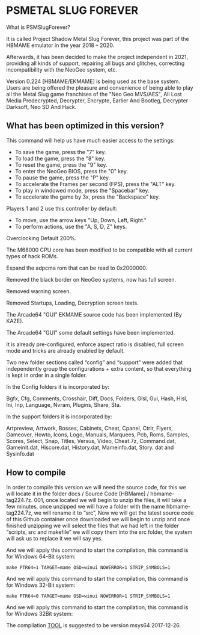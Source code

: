 # PSMETAL SLUG FOREVER
What is PSMSlugForever?

It is called Project Shadow Metal Slug Forever, this project was part of the HBMAME emulator in the year 2018 – 2020.

Afterwards, it has been decided to make the project independent in 2021, providing all kinds of support, repairing all bugs and glitches, correcting incompatibility with the NeoGeo system, etc.

Version 0.224 [HBMAME/EKMAME] is being used as the base system. Users are being offered the pleasure and convenience of being able to play all the Metal Slug game franchises of the "Neo Geo MVS/AES", All Lost Media Predecrypted, Decrypter, Encrypte, Earlier And Bootleg, Decrypter Darksoft, Neo SD And Hack.

What has been optimized in this version?
---------------------------------------
This command will help us have much easier access to the settings:

* To save the game, press the "7" key.
* To load the game, press the "8" key.
* To reset the game, press the "9" key.
* To enter the NeoGeo BIOS, press the "0" key.
* To pause the game, press the "P" key.
* To accelerate the Frames per second (FPS), press the "ALT" key.
* To play in windowed mode, press the "Spacebar" key.
* To accelerate the game by 3x, press the "Backspace" key.

Players 1 and 2 use this controller by default:

* To move, use the arrow keys "Up, Down, Left, Right."
* To perform actions, use the "A, S, D, Z" keys.

Overclocking Default 200%.

The M68000 CPU core has been modified to be compatible with all current types of hack ROMs.

Expand the adpcma rom that can be read to 0x2000000.

Removed the black border on NeoGeo systems, now has full screen.

Removed warning screen.

Removed Startups, Loading, Decryption screen texts.

The Arcade64 "GUI" EKMAME source code has been implemented (By KAZE).

The Arcade64 "GUI" some default settings have been implemented.

It is already pre-configured, enforce aspect ratio is disabled, full screen mode and tricks are already enabled by default.

Two new folder sections called “config” and “support” were added that independently group the configurations + extra content, so that everything is kept in order in a single folder.

In the Config folders it is incorporated by:

Bgfx, Cfg, Comments, Crosshair, Diff, Docs, Folders, Glsl, Gui, Hash, Hlsl, Ini, Inp, Language, Nvram, Plugins, Share, Sta.

In the support folders it is incorporated by:

Artpreview, Artwork, Bosses, Cabinets, Cheat, Cpanel, Ctrlr, Flyers, Gameover, Howto, Icons,
Logo, Manuals, Marquees, Pcb, Roms, Samples, Scores, Select, Snap, Titles, Versus, Video, Cheat.7z, Command.dat, Gameinit.dat, Hiscore.dat, History.dat, Mameinfo.dat, Story. dat and Sysinfo.dat

How to compile
--------------

In order to compile this version we will need the source code, for this we will locate it in the folder docs / Source Code [HBMame] / hbmame-tag224.7z. 001, once located we will begin to unzip the files, it will take a few minutes, once unzipped we will have a folder with the name hbmame-tag224.7z, we will rename it to “src”, Now we will get the latest source code of this Github container once downloaded we will begin to unzip and once finished unzipping we will select the files that we had left in the folder “scripts, src and makefile” we will copy them into the src folder, the system will ask us to replace it we will say yes.

And we will apply this command to start the compilation, this command is for Windows 64-Bit system:
```
make PTR64=1 TARGET=mame OSD=winui NOWERROR=1 STRIP_SYMBOLS=1
```
And we will apply this command to start the compilation, this command is for Windows 32-Bit system:
```
make PTR64=0 TARGET=mame OSD=winui NOWERROR=1 STRIP_SYMBOLS=1
```
And we will apply this command to start the compilation, this command is for Windows 32Bit system:

The compilation [TOOL](https://github.com/mamedev/buildtools/releases) is suggested to be version msys64 2017-12-26.

